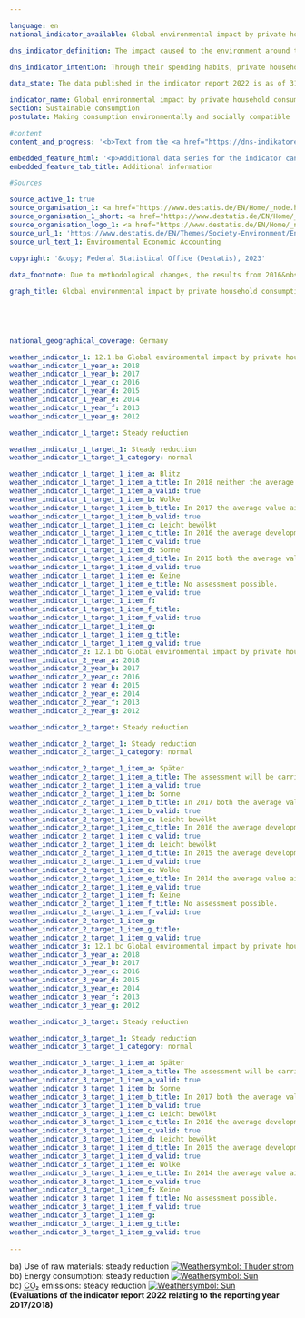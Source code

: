 ```yaml
---

language: en        
national_indicator_available: Global environmental impact by private household consumption        

dns_indicator_definition: The impact caused to the environment around the world by private household consumption is shown here by three indicators. They are domestic and foreign energy consumption, emissions of carbon dioxide (<abbr title="Carbon dioxide" tabindex="0">CO₂</abbr>) and the use of raw materials in connection with the production and use of all goods destined for the consumption of private households in Germany.        

dns_indicator_intention: Through their spending habits, private households are responsible for a significant proportion of an economy’s consumption of resources. That consumption occurs not only within the country in question but also indirectly includes the consumption which is involved in the production of imported goods. The indicator therefore provides information about the impact being done to the environment on a global scale as a result of private household consumption. Reducing energy consumption, for example, will conserve resources both domestically and abroad and prevent environmentally harmful carbon dioxide emissions. The intention of the Federal Government is to continuously cut the environmental impact that occurs in connection with private household consumption in all three areas.        

data_state: The data published in the indicator report 2022 is as of 31 October 2022. The data shown on this platform is updated regularly, so that more current data may be available online than published in the <a href="https://dns-indikatoren.de/en/publications_reports/">indicator report 2022</a>.        

indicator_name: Global environmental impact by private household consumption        
section: Sustainable consumption        
postulate: Making consumption environmentally and socially compatible        

#content         
content_and_progress: '<b>Text from the <a href="https://dns-indikatoren.de/en/publications_reports/">Indicator Report 2022&nbsp;</a></b><br><br>The consumption behaviour of private households has different consequences for the environment of national and international countries, whereby latter is particularly affected by spill-over effects. This indicator reflects three of the factors behind this impact, namely energy consumption, <abbr title="Carbon dioxide" tabindex="0">CO₂</abbr> emissions and the use of raw materials for Germany and foreign countries. The relevant data are collated in the environmental economic accounts of a range of governmental and non-governmental sources.<br><br>Resources may be consumed by households directly or indirectly. Direct consumption might be the use of gas for heating, fuel for transport or food to eat. Resources are also tied up or consumed at every stage of the process of manufacturing and transporting consumer goods both within Germany and abroad. All of that counts as indirect consumption by German private households when they buy and use those goods. Both types of consumption are included in the present indicator, the environmental impact represented in terms of energy, raw materials and <abbr title="Carbon dioxide" tabindex="0">CO₂</abbr>.<br><br>The use of raw materials, energy consumption and <abbr title="Carbon dioxide" tabindex="0">CO₂</abbr> emissions are closely interconnected. To use coal, oil and gas&nbsp;–&nbsp;material resources&nbsp;–&nbsp;in power plants and boilers to produce electricity and heat is simultaneously to consume energy. As a rule, the burning of fuels also results in the emission of <abbr title="Carbon dioxide" tabindex="0">CO₂</abbr>.<br><br>However, the use of raw materials is not restricted to fuels. This is clear from the time series in the graph: while the data for energy consumption and emissions follow a fluctuating but generally downwards trend, the change in the use of raw materials is less marked. That factor is made up both of abiotic resources, which include other mineral resources like sand and salts as well as fuels, and of renewable resources like the products of farming and forestry. While the use of abiotic resources was decreasing until 2014&nbsp;and increasing from then on, there are contrary developments in the area of agricultural products. This resulted in a slight overall reduction of 2&nbsp;% between 2010&nbsp;and 2015. Although rising in 2016, the use of raw materials reached the level of 2010&nbsp;in the two subsequent years 2017&nbsp;and 2018.<br><br>In contrast, energy consumption went down by 6&nbsp;% during the period from 2010&nbsp;to 2017.<br><br>Energy loss incurred during the generation of electricity and district heat for consumption by private households is counted as indirect consumption. Energy consumption can be split according to the different fields in which it occurs, namely home life, transport, food, other products and services. At around 3,343&nbsp;petajoules in total, home life accounted for the largest proportion, 35&nbsp;% of private household consumption, in 2017.<br><br>A similar trend can be seen in <abbr title="Carbon dioxide" tabindex="0">CO₂</abbr> emissions. The vast majority of emissions are generated indirectly, during the manufacturing process of consumer goods in Germany and abroad, rather than during the actual consumption of the goods. The total <abbr title="Carbon dioxide" tabindex="0">CO₂</abbr> emissions caused by private household consumption in 2017&nbsp;amounted to 678&nbsp;million tonnes. The ratio of direct to indirect emissions was around 1:2. Between 2010&nbsp;and 2017, direct <abbr title="Carbon dioxide" tabindex="0">CO₂</abbr> emissions fell by 6&nbsp;%, while the emissions footprint of consumer goods fell by 9&nbsp;%. In total, the direct and indirect <abbr title="Carbon dioxide" tabindex="0">CO₂</abbr> emissions caused by private household consumption decreased by 8&nbsp;%.<br><br>This indicator can be usefully cross-referenced with indicator 8.1&nbsp;on “raw material input productivity”.'        

embedded_feature_html: '<p>Additional data series for the indicator can be found <a href="https://dnsTestEnvironment.github.io/dns-indicators/public/AddInfos/en/12_1_b.pdf" target="_blank" >here</a>.</p><br><small>Note: You can display the PDF document directly in your browser or download the PDF document and open it with a PDF reader of your choice. We will be happy to advise you.</small>'
embedded_feature_tab_title: Additional information        

#Sources        

source_active_1: true
source_organisation_1: <a href="https://www.destatis.de/EN/Home/_node.html" target="_blank">Federal Statistical Office</a>
source_organisation_1_short: <a href="https://www.destatis.de/EN/Home/_node.html" target="_blank">Federal Statistical Office</a>
source_organisation_logo_1: <a href="https://www.destatis.de/EN/Home/_node.html" target="_blank"><img src="https://dnsTestEnvironment.github.io/dns-indicators/public/OrgImgEn/destatis.png" alt="Federal Statistical Office" title=" Click here to visit the homepage of the organizationFederal Statistical Office" style="height:60px; width:148px; border:transparent"/></a>
source_url_1: 'https://www.destatis.de/EN/Themes/Society-Environment/Environment/Environmental-Economic-Accounting/_node.html'
source_url_text_1: Environmental Economic Accounting
        
copyright: '&copy; Federal Statistical Office (Destatis), 2023'        

data_footnote: Due to methodological changes, the results from 2016&nbsp;are only comparable with previous years to a limited extent.        

graph_title: Global environmental impact by private household consumption        

        

                

national_geographical_coverage: Germany        

weather_indicator_1: 12.1.ba Global environmental impact by private household consumption – use of raw materials
weather_indicator_1_year_a: 2018
weather_indicator_1_year_b: 2017
weather_indicator_1_year_c: 2016
weather_indicator_1_year_d: 2015
weather_indicator_1_year_e: 2014
weather_indicator_1_year_f: 2013
weather_indicator_1_year_g: 2012

weather_indicator_1_target: Steady reduction

weather_indicator_1_target_1: Steady reduction
weather_indicator_1_target_1_category: normal

weather_indicator_1_target_1_item_a: Blitz
weather_indicator_1_target_1_item_a_title: In 2018 neither the average value nor the last change pointed in the right direction.
weather_indicator_1_target_1_item_a_valid: true
weather_indicator_1_target_1_item_b: Wolke
weather_indicator_1_target_1_item_b_title: In 2017 the average value aimed in the wrong direction or indicates stagnation, but the previous year had shown a turn in the desired direction.
weather_indicator_1_target_1_item_b_valid: true
weather_indicator_1_target_1_item_c: Leicht bewölkt
weather_indicator_1_target_1_item_c_title: In 2016 the average development aimed in the right direction, but in the previous year there had been a development in the wrong direction or no change at all.
weather_indicator_1_target_1_item_c_valid: true
weather_indicator_1_target_1_item_d: Sonne
weather_indicator_1_target_1_item_d_title: In 2015 both the average value and the previous annual change pointed in the right direction.
weather_indicator_1_target_1_item_d_valid: true
weather_indicator_1_target_1_item_e: Keine
weather_indicator_1_target_1_item_e_title: No assessment possible.
weather_indicator_1_target_1_item_e_valid: true
weather_indicator_1_target_1_item_f: 
weather_indicator_1_target_1_item_f_title: 
weather_indicator_1_target_1_item_f_valid: true
weather_indicator_1_target_1_item_g: 
weather_indicator_1_target_1_item_g_title: 
weather_indicator_1_target_1_item_g_valid: true
weather_indicator_2: 12.1.bb Global environmental impact by private household consumption – energy consumption
weather_indicator_2_year_a: 2018
weather_indicator_2_year_b: 2017
weather_indicator_2_year_c: 2016
weather_indicator_2_year_d: 2015
weather_indicator_2_year_e: 2014
weather_indicator_2_year_f: 2013
weather_indicator_2_year_g: 2012

weather_indicator_2_target: Steady reduction

weather_indicator_2_target_1: Steady reduction
weather_indicator_2_target_1_category: normal

weather_indicator_2_target_1_item_a: Später
weather_indicator_2_target_1_item_a_title: The assessment will be carried out later.
weather_indicator_2_target_1_item_a_valid: true
weather_indicator_2_target_1_item_b: Sonne
weather_indicator_2_target_1_item_b_title: In 2017 both the average value and the previous annual change pointed in the right direction.
weather_indicator_2_target_1_item_b_valid: true
weather_indicator_2_target_1_item_c: Leicht bewölkt
weather_indicator_2_target_1_item_c_title: In 2016 the average development aimed in the right direction, but in the previous year there had been a development in the wrong direction or no change at all.
weather_indicator_2_target_1_item_c_valid: true
weather_indicator_2_target_1_item_d: Leicht bewölkt
weather_indicator_2_target_1_item_d_title: In 2015 the average development aimed in the right direction, but in the previous year there had been a development in the wrong direction or no change at all.
weather_indicator_2_target_1_item_d_valid: true
weather_indicator_2_target_1_item_e: Wolke
weather_indicator_2_target_1_item_e_title: In 2014 the average value aimed in the wrong direction or indicates stagnation, but the previous year had shown a turn in the desired direction.
weather_indicator_2_target_1_item_e_valid: true
weather_indicator_2_target_1_item_f: Keine
weather_indicator_2_target_1_item_f_title: No assessment possible.
weather_indicator_2_target_1_item_f_valid: true
weather_indicator_2_target_1_item_g: 
weather_indicator_2_target_1_item_g_title: 
weather_indicator_2_target_1_item_g_valid: true
weather_indicator_3: 12.1.bc Global environmental impact by private household consumption – CO₂ emissions
weather_indicator_3_year_a: 2018
weather_indicator_3_year_b: 2017
weather_indicator_3_year_c: 2016
weather_indicator_3_year_d: 2015
weather_indicator_3_year_e: 2014
weather_indicator_3_year_f: 2013
weather_indicator_3_year_g: 2012

weather_indicator_3_target: Steady reduction

weather_indicator_3_target_1: Steady reduction
weather_indicator_3_target_1_category: normal

weather_indicator_3_target_1_item_a: Später
weather_indicator_3_target_1_item_a_title: The assessment will be carried out later.
weather_indicator_3_target_1_item_a_valid: true
weather_indicator_3_target_1_item_b: Sonne
weather_indicator_3_target_1_item_b_title: In 2017 both the average value and the previous annual change pointed in the right direction.
weather_indicator_3_target_1_item_b_valid: true
weather_indicator_3_target_1_item_c: Leicht bewölkt
weather_indicator_3_target_1_item_c_title: In 2016 the average development aimed in the right direction, but in the previous year there had been a development in the wrong direction or no change at all.
weather_indicator_3_target_1_item_c_valid: true
weather_indicator_3_target_1_item_d: Leicht bewölkt
weather_indicator_3_target_1_item_d_title: In 2015 the average development aimed in the right direction, but in the previous year there had been a development in the wrong direction or no change at all.
weather_indicator_3_target_1_item_d_valid: true
weather_indicator_3_target_1_item_e: Wolke
weather_indicator_3_target_1_item_e_title: In 2014 the average value aimed in the wrong direction or indicates stagnation, but the previous year had shown a turn in the desired direction.
weather_indicator_3_target_1_item_e_valid: true
weather_indicator_3_target_1_item_f: Keine
weather_indicator_3_target_1_item_f_title: No assessment possible.
weather_indicator_3_target_1_item_f_valid: true
weather_indicator_3_target_1_item_g: 
weather_indicator_3_target_1_item_g_title: 
weather_indicator_3_target_1_item_g_valid: true        
        
---
```



<div>
  <div class="my-header">
    <label class="default">ba) Use of raw materials: steady reduction
      <a href="https://dnsTestEnvironment.github.io/dns-indicators/en/status"><img src="https://sdg-indikatoren.de/public/Wettersymbole/Blitz.png" title="In 2018 neither the average value nor the last change pointed in the right direction." alt="Weathersymbol: Thuder strom"/>
      </a>
    </label>
  </div>
</div>
<div>
  <div class="my-header">
    <label class="default">bb) Energy consumption: steady reduction
      <a href="https://dnsTestEnvironment.github.io/dns-indicators/en/status"><img src="https://sdg-indikatoren.de/public/Wettersymbole/Sonne.png" title="In 2017 both the average value and the previous annual change pointed in the right direction." alt="Weathersymbol: Sun"/>
      </a>
    </label>
  </div>
</div>
<div>
  <div class="my-header">
    <label class="default">bc) <abbr title="Carbon dioxide" tabindex="0">CO₂</abbr> emissions: steady reduction
      <a href="https://dnsTestEnvironment.github.io/dns-indicators/en/status"><img src="https://sdg-indikatoren.de/public/Wettersymbole/Sonne.png" title="In 2017 both the average value and the previous annual change pointed in the right direction." alt="Weathersymbol: Sun"/>
      </a>
    </label>
  </div>
</div>
<div class="my-header-note">
  <label class="default"><b>(Evaluations of the indicator report 2022 relating to the reporting year 2017/2018)
  </b></label>
</div>